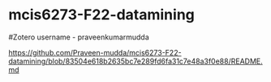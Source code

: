 # mcis6273-F22-datamining

#Zotero username - praveenkumarmudda

https://github.com/Praveen-mudda/mcis6273-F22-datamining/blob/83504e618b2635bc7e289fd6fa31c7e48a3f0e88/README.md
